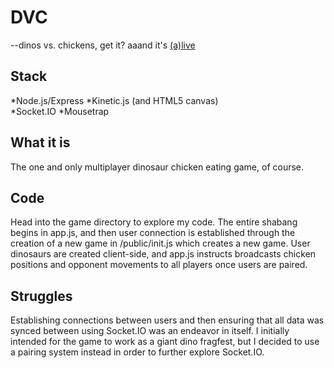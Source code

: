 DVC
========
--dinos vs. chickens, get it? 
aaand it's [(a)live](http://dinosaurio.jit.su  "Dino")  


Stack
--------
*Node.js/Express
*Kinetic.js (and HTML5 canvas)  
*Socket.IO
*Mousetrap


What it is
--------
The one and only multiplayer dinosaur chicken eating game, of course.


Code
--------
Head into the game directory to explore my code. The entire shabang begins in app.js, and then user connection is established through the creation of a new game in /public/init.js which creates a new game. User dinosaurs are created client-side, and app.js instructs broadcasts chicken positions and opponent movements to all players once users are paired.  


Struggles
--------
Establishing connections between users and then ensuring that all data was synced between using Socket.IO was an endeavor in itself. I initially intended for the game to work as a giant dino fragfest, but I decided to use a pairing system instead in order to further explore Socket.IO.
